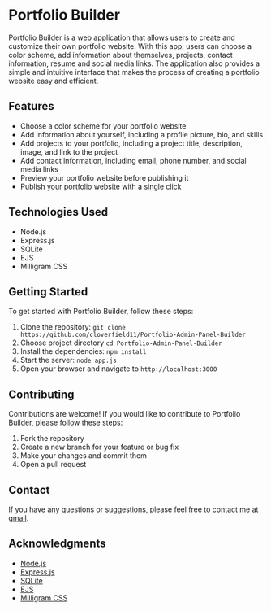 Portfolio Builder
===================

Portfolio Builder is a web application that allows users to create and customize their own portfolio website. With this app, users can choose a color scheme, add information about themselves, projects, contact information, resume and social media links. The application also provides a simple and intuitive interface that makes the process of creating a portfolio website easy and efficient.

Features
------------

* Choose a color scheme for your portfolio website
* Add information about yourself, including a profile picture, bio, and skills
* Add projects to your portfolio, including a project title, description, image, and link to the project
* Add contact information, including email, phone number, and social media links
* Preview your portfolio website before publishing it
* Publish your portfolio website with a single click

Technologies Used
--------------------

* Node.js
* Express.js
* SQLite
* EJS
* Milligram CSS

Getting Started
---------------

To get started with Portfolio Builder, follow these steps:

1. Clone the repository: `git clone https://github.com/cloverfield11/Portfolio-Admin-Panel-Builder`
2. Choose project directory `cd Portfolio-Admin-Panel-Builder`
3. Install the dependencies: `npm install`
4. Start the server: `node app.js`
5. Open your browser and navigate to `http://localhost:3000`

Contributing
------------

Contributions are welcome! If you would like to contribute to Portfolio Builder, please follow these steps:

1. Fork the repository
2. Create a new branch for your feature or bug fix
3. Make your changes and commit them
4. Open a pull request

Contact
-------

If you have any questions or suggestions, please feel free to contact me at [gmail](mailto:[gaponenko800@gmail.com]).

Acknowledgments
---------------

* [Node.js](https://nodejs.org/)
* [Express.js](https://expressjs.com/)
* [SQLite](https://www.sqlite.org/)
* [EJS](https://ejs.co/)
* [Milligram CSS](https://milligram.io/)

